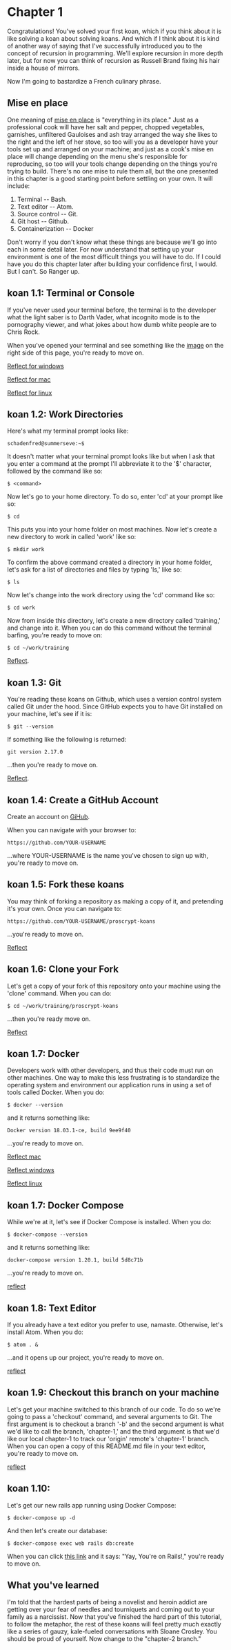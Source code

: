 # Chapter 1

Congratulations! You've solved your first koan, which if you think about it is like solving a koan about solving koans. And which if I think about it is kind of another way of saying that I've successfully introduced you to the concept of recursion in programming. We'll explore recursion in more depth later, but for now you can think of recursion as Russell Brand fixing his hair inside a house of mirrors.

Now I'm going to bastardize a French culinary phrase.

## Mise en place

One meaning of [mise en place](https://en.wikipedia.org/wiki/Mise_en_place) is "everything in its place." Just as a professional cook will have her salt and pepper, chopped vegetables, garnishes, unfiltered Gauloises and ash tray arranged the way she likes to the right and the left of her stove, so too will you as a developer have your tools set up and arranged on your machine; and just as a cook's mise en place will change depending on the menu she's responsible for reproducing, so too will your tools change depending on the things you're trying to build. There's no one mise to rule them all, but the one presented in this chapter is a good starting point before settling on your own. It will include:

1. Terminal -- Bash.
2. Text editor -- Atom.
3. Source control -- Git.
4. Git host -- Github.
5. Containerization -- Docker

Don't worry if you don't know what these things are because we'll go into each in some detail later. For now understand that setting up your environment is one of the most difficult things you will have to do. If I could have you do this chapter later after building your confidence first, I would. But I can't. So Ranger up.

## koan 1.1: Terminal or Console

If you've never used your terminal before, the terminal is to the developer what the light saber is to Darth Vader, what incognito mode is to the pornography viewer, and what jokes about how dumb white people are to Chris Rock.   

When you've opened your terminal and see something like the [image](https://en.wikipedia.org/wiki/Bash_(Unix_shell)) on the right side of this page, you're ready to move on.

[Reflect for windows](https://duckduckgo.com/?q=how+do+open+terminal+on+windows&t=h_&ia=web)

[Reflect for mac](https://duckduckgo.com/?q=how+do+open+terminal+on+mac&t=h_&ia=web)

[Reflect for linux](https://duckduckgo.com/?q=how+do+open+terminal+on+linux&t=h_&ia=web)


## koan 1.2: Work Directories

Here's what my terminal prompt looks like:

`schadenfred@summerseve:~$`

It doesn't matter what your terminal prompt looks like but when I ask that you enter a command at the prompt I'll abbreviate it to the '$' character, followed by the command like so:

`$ <command>`

Now let's go to your home directory. To do so, enter 'cd' at your prompt like so:

`$ cd`

This puts you into your home folder on most machines. Now let's create a new directory to work in called 'work' like so:

`$ mkdir work`

To confirm the above command created a directory in your home folder, let's ask for a list of directories and files by typing 'ls,' like so:

`$ ls`

Now let's change into the work directory using the 'cd' command like so:

`$ cd work`

Now from inside this directory, let's create a new directory called 'training,' and change into it. When you can do this command without the terminal barfing, you're ready to move on:

`$ cd ~/work/training`

[Reflect](http://mally.stanford.edu/~sr/computing/basic-unix.html).  

## koan 1.3: Git

You're reading these koans on Github, which uses a version control system called Git under the hood. Since GitHub expects you to have Git installed on your machine, let's see if it is:

`$ git --version`

If something like the following is returned:

`git version 2.17.0`

...then you're ready to move on.

[Reflect](https://git-scm.com/book/en/v2/Getting-Started-Installing-Git).

## koan 1.4: Create a GitHub Account

Create an account on [GiHub](https://github.com).

When you can navigate with your browser to:

`https://github.com/YOUR-USERNAME`

...where YOUR-USERNAME is the name you've chosen to sign up with, you're ready to move on.

## koan 1.5: Fork these koans

You may think of forking a repository as making a copy of it, and pretending it's your own. Once you can navigate to:

`https://github.com/YOUR-USERNAME/proscrypt-koans`

...you're ready to move on.

[Reflect](https://help.github.com/articles/fork-a-repo/)

## koan 1.6: Clone your Fork

Let's get a copy of your fork of this repository onto your machine using the 'clone' command. When you can do:

`$ cd ~/work/training/proscrypt-koans`

...then you're ready move on.

[Reflect](https://help.github.com/articles/cloning-a-repository/)

## koan 1.7: Docker

Developers work with other developers, and thus their code must run on other machines. One way to make this less frustrating is to standardize the operating system and environment our application runs in using a set of tools called Docker. When you do:

`$ docker --version`

and it returns something like:

`Docker version 18.03.1-ce, build 9ee9f40`

...you're ready to move on.

[Reflect mac](https://docs.docker.com/docker-for-mac/install/)

[Reflect windows](https://docs.docker.com/docker-for-windows/install/)

[Reflect linux](https://docs.docker.com/engine/installation/linux/)

## koan 1.7: Docker Compose

While we're at it, let's see if Docker Compose is installed. When you do:

`$ docker-compose --version`

and it returns something like:

`docker-compose version 1.20.1, build 5d8c71b`

...you're ready to move on.

[reflect](https://docs.docker.com/v17.09/compose/install/)

## koan 1.8: Text Editor

If you already have a text editor you prefer to use, namaste. Otherwise, let's install Atom. When you do:

`$ atom . &`

...and it opens up our project, you're ready to move on.

[reflect](https://flight-manual.atom.io/getting-started/sections/installing-atom/)

## koan 1.9: Checkout this branch on your machine

Let's get your machine switched to this branch of our code. To do so we're going to pass a 'checkout' command, and several arguments to Git. The first argument is to checkout a branch '-b' and the second argument is what we'd like to call the branch, 'chapter-1,' and the third argument is that we'd like our local chapter-1 to track our 'origin' remote's 'chapter-1' branch. When you can open a copy of this README.md file in your text editor, you're ready to move on.

[reflect](https://stackoverflow.com/questions/1783405/how-do-i-check-out-a-remote-git-branch)

## koan 1.10:

Let's get our new rails app running using Docker Compose:

`$ docker-compose up -d`

And then let's create our database:

`$ docker-compose exec web rails db:create`

When you can click [this link](http://localhost:3000/) and it says: "Yay, You're on Rails!," you're ready to move on.

## What you've learned

I'm told that the hardest parts of being a novelist and heroin addict are getting over your fear of needles and tourniquets and coming out to your family as a narcissist. Now that you've finished the hard part of this tutorial, to follow the metaphor, the rest of these koans will feel pretty much exactly like a series of gauzy, kale-fueled conversations with Sloane Crosley. You should be proud of yourself. Now change to the "chapter-2 branch."
